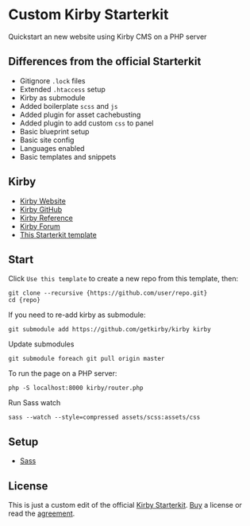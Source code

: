 # Custom Kirby Starterkit
Quickstart an new website using Kirby CMS on a PHP server

## Differences from the official Starterkit
- Gitignore `.lock` files
- Extended `.htaccess` setup
- Kirby as submodule
- Added boilerplate `scss` and `js`
- Added plugin for asset cachebusting
- Added plugin to add custom `css` to panel
- Basic blueprint setup
- Basic site config
- Languages enabled
- Basic templates and snippets

## Kirby
- [Kirby Website](https://getkirby.com)
- [Kirby GitHub](https://github.com/getkirby)
- [Kirby Reference](http://getkirby.com/docs/reference)
- [Kirby Forum](https://forum.getkirby.com)
- [This Starterkit template](https://github.com/moritzebeling/kirby-starterkit)

## Start
Click `Use this template` to create a new repo from this template, then:
```
git clone --recursive {https://github.com/user/repo.git}
cd {repo}
```
If you need to re-add kirby as submodule:
```
git submodule add https://github.com/getkirby/kirby kirby
```
Update submodules
```
git submodule foreach git pull origin master
```
To run the page on a PHP server:
```
php -S localhost:8000 kirby/router.php
```
Run Sass watch
```
sass --watch --style=compressed assets/scss:assets/css
```

## Setup
- [Sass](https://sass-lang.com/install)

## License
This is just a custom edit of the official [Kirby Starterkit](https://github.com/getkirby/starterkit). [Buy](https://getkirby.com/buy) a license or read the [agreement](https://getkirby.com/license).
